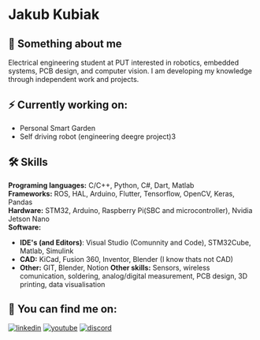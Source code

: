 # Jakub Kubiak




## 🚀 Something about me
Electrical engineering student at PUT interested in robotics, embedded systems, PCB design, and computer vision. I am developing my knowledge through independent work and projects. 

## ⚡ Currently working on:
* Personal Smart Garden
* Self driving robot (engineering deegre project)3
## 🛠 Skills
**Programing languages:** C/C++, Python, C#, Dart, Matlab \
**Frameworks:** ROS, HAL, Arduino, Flutter, Tensorflow, OpenCV, Keras, Pandas \
**Hardware:** STM32, Arduino, Raspberry Pi(SBC and microcontroller), Nvidia Jetson Nano \
**Software:** 
* **IDE's (and Editors)**: Visual Studio (Comunnity and Code), STM32Cube, Matlab, Simulink
* **CAD:** KiCad, Fusion 360, Inventor, Blender (I know thats not CAD)
* **Other:** GIT, Blender, Notion
**Other skills:** Sensors, wireless comunication, soldering, analog/digital measurement, PCB design, 3D printing, data visualisation

## 🔗 You can find me on:
[![linkedin](https://img.shields.io/badge/linkedin-0A66C2?style=for-the-badge&logo=linkedin&logoColor=white)](https://www.linkedin.com/in/jakub-kubiak/)
[![youtube](https://img.shields.io/badge/youtube-FF0000?style=for-the-badge&logo=youtube&logoColor=white)](https://www.youtube.com/channel/UCR7c1mkmzFJcMMGOacnFflg)
[![discord](https://img.shields.io/badge/discord-A020F0?style=for-the-badge&logo=discord&logoColor=white)](https://www.youtube.com/channel/UCR7c1mkmzFJcMMGOacnFflg)


